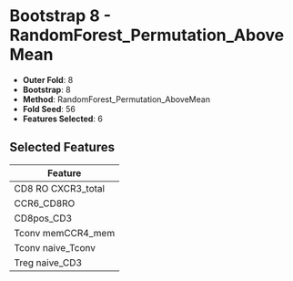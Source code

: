 # Bootstrap 8 - RandomForest_Permutation_AboveMean

- **Outer Fold**: 8
- **Bootstrap**: 8
- **Method**: RandomForest_Permutation_AboveMean
- **Fold Seed**: 56
- **Features Selected**: 6

## Selected Features

| Feature |
|---------|
| CD8 RO CXCR3_total |
| CCR6_CD8RO |
| CD8pos_CD3 |
| Tconv memCCR4_mem |
| Tconv naive_Tconv |
| Treg naive_CD3 |
